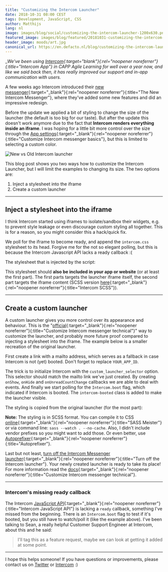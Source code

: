 ```yaml
---
title: "Customizing the Intercom Launcher"
date: 2018-10-31 08:00 CEST
tags: Development, JavaScript, CSS
author: Matthijs
lang: nl
image: images/blog/social/customizing-the-intercom-launcher-1200x630.png
featured_image: images/blog/featured/20181031-customizing-the-intercom-launcher.png
header_image: moods/art.jpg
canonical_url: https://en.defacto.nl/blog/customizing-the-intercom-launcher/
---
```


__We've been using [Intercom](https://www.intercom.com/){:target="_blank"}{:rel="noopener noreferrer"}{:title="Intercom App"} in CAPP Agile Learning for well over a year now, and like we said back then, it has really improved our support and in-app communication with users.__

A few weeks ago Intercom introduced their [new messenger](https://docs.intercom.com/a-guide-to-the-new-intercom-messenger/the-new-intercom-messenger){:target="_blank"}{:rel="noopener noreferrer"}{:title="The New Intercom Messenger"}, where they've added some new features and did an impressive redesign.

Before the update we applied a bit of styling to change the size of the launcher (the default is too big for our taste). But after the update this doesn't work anymore due to the fact that __Intercom renders everything inside an iframe__. I was hoping for a little bit more control over the size through the [App settings](https://docs.intercom.com/configure-intercom-for-your-product-or-site/customize-the-intercom-messenger/customize-the-intercom-messenger-basics){:target="_blank"}{:rel="noopener noreferrer"}{:title="Customize Intercom messenger basics"}, but this is limited to selecting a custom color.

![New vs Old Intercom launcher](/images/blog/new-vs-old-launcher.png)

This blog post shows you two ways how to customize the Intercom Launcher, but I will limit the examples to changing its size. The two options are:

1. Inject a stylesheet into the iframe
2. Create a custom launcher

---

## Inject a stylesheet into the iframe

I think Intercom started using iframes to isolate/sandbox their widgets, e.g. to prevent style leakage or even discourage custom styling all together. This is for a reason, so you might consider this a hack/quick fix.

<script src="https://gist.github.com/852cfed0ee22b07b5263ca04930705c8.js?file=script.js" type="text/javascript"></script>

We poll for the iframe to become ready, and append the `intercom.css` stylesheet to its head. Forgive me for the not so elegant polling, but this is because the Intercom Javascript API lacks a ready callback :(

The stylesheet that is injected by the script:

<script src="https://gist.github.com/852cfed0ee22b07b5263ca04930705c8.js?file=intercom.css" type="text/javascript"></script>

This stylesheet should __also be included in your app or website__ (or at least the first part). The first parts targets the launcher iframe itself, the second part targets the iframe content (SCSS version [here](https://gist.github.com/sn3p/852cfed0ee22b07b5263ca04930705c8#file-intercom-scss){:target="_blank"}{:rel="noopener noreferrer"}{:title="Intercom SCSS"}).

---

## Create a custom launcher

A custom launcher gives you more control over its appearance and behaviour. This is the "[official](https://docs.intercom.com/configure-intercom-for-your-product-or-site/customize-the-intercom-messenger/customize-the-intercom-messenger-technical){:target="_blank"}{:rel="noopener noreferrer"}{:title="Customize Intercom messenger technical"}" way to customize the launcher, and probably more future proof compared to injecting a stylesheet into the iframe. The example below is a smaller recreation of the original launcher.

First create a link with a mailto address, which serves as a fallback in case Intercom is not (yet) booted. Don't forget to replace `YOUR_APP_ID`.

<script src="https://gist.github.com/2f3e3c5ba51fd8733a29fc0b4ff95a42.js?file=index.html" type="text/javascript"></script>

The trick is to initialize Intercom with the `custom_launcher_selector` option. This selector should match the mailto link we've just created. By creating `onShow`, `onHide` and `onUnreadCountChange` callbacks we are able to deal with events. And finally we start polling for the `Intercom.boot` flag, which indicated if Intercom is booted. The `intercom-booted` class is added to make the launcher visible.

<script src="https://gist.github.com/2f3e3c5ba51fd8733a29fc0b4ff95a42.js?file=script.js" type="text/javascript"></script>

The styling is copied from the original launcher (for the most part):

<script src="https://gist.github.com/2f3e3c5ba51fd8733a29fc0b4ff95a42.js?file=intercom-launcher.scss" type="text/javascript"></script>

**Note:** The styling is in SCSS format. You can compile it to CSS [online](http://www.sassmeister.com){:target="_blank"}{:rel="noopener noreferrer"}{:title="SASS Meister"} or via command line: `sass --watch . --no-cache`.
Also, I didn't include vendor prefixes so you might want to add those. Or even better, use [Autoprefixer](https://github.com/postcss/autoprefixer){:target="_blank"}{:rel="noopener noreferrer"}{:title="Autoprefixer"}.

Last but not least, [turn off the Intercom Messenger launcher](https://docs.intercom.com/configure-intercom-for-your-product-or-site/customize-the-intercom-messenger/turning-off-the-intercom-messenger-launcher){:target="_blank"}{:rel="noopener noreferrer"}{:title="Turn off the Intercom launcher"}. Your newly created launcher is ready to take its place! For more information read the [docs](https://docs.intercom.com/configure-intercom-for-your-product-or-site/customize-the-intercom-messenger/customize-the-intercom-messenger-technical){:target="_blank"}{:rel="noopener noreferrer"}{:title="Customize Intercom messenger technical"}.

---

### Intercom's missing ready callback

The Intercom [JavaScript API](https://docs.intercom.com/configure-intercom-for-your-product-or-site/customize-the-intercom-messenger/the-intercom-javascript-api){:target="_blank"}{:rel="noopener noreferrer"}{:title="Intercom JavaScript API"} is lacking a `ready` callback, something I've missed from the beginning. There is an `Intercom.boot` flag to test if it's booted, but you still have to watch/poll it (like the example above). I've been talking to Sean, a really helpful Customer Support Engineer at Intercom, about this and he said:

> I'll tag this as a feature request, maybe we can look at getting it added at some point.

---

I hope this helps someone! If you have questions or improvements, please contact us on [Twitter](https://twitter.com/defactosoftware) or [Intercom](javascript:Intercom('show')) :)
